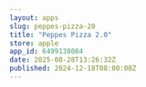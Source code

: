 ```yaml
---
layout: apps
slug: peppes-pizza-20
title: "Peppes Pizza 2.0"
store: apple
app_id: 6499138084
date: 2025-08-28T13:26:32Z
published: 2024-12-18T08:00:00Z
---
```

